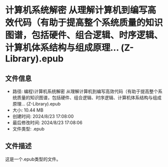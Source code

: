 ﻿# 计算机系统解密 从理解计算机到编写高效代码（有助于提高整个系统质量的知识图谱，包括硬件、组合逻辑、时序逻辑、计算机体系结构与组成原理... (Z-Library).epub

## 文件信息
- 路径: 编程\计算机系统解密 从理解计算机到编写高效代码（有助于提高整个系统质量的知识图谱，包括硬件、组合逻辑、时序逻辑、计算机体系结构与组成原理... (Z-Library).epub
- 大小: 10.44 MB
- 创建时间: 2024/8/23 17:08:00
- 最后修改时间: 2024/8/23 17:08:06
- 文件类型: .epub

## 文件描述
这是一个.epub类型的文件。

